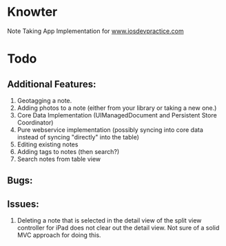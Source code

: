 Knowter
=======

Note Taking App Implementation for www.iosdevpractice.com

Todo
====

Additional Features:
--------------------

1. Geotagging a note.
2. Adding photos to a note (either from your library or taking a new one.)
3. Core Data Implementation (UIManagedDocument and Persistent Store Coordinator)
4. Pure webservice implementation (possibly syncing into core data instead of syncing "directly" into the table)
5. Editing existing notes
6. Adding tags to notes (then search?)
7. Search notes from table view

Bugs:
-----

Issues:
-------

1. Deleting a note that is selected in the detail view of the split view controller for iPad does not clear out the detail view. Not sure of a solid MVC approach for doing this.
